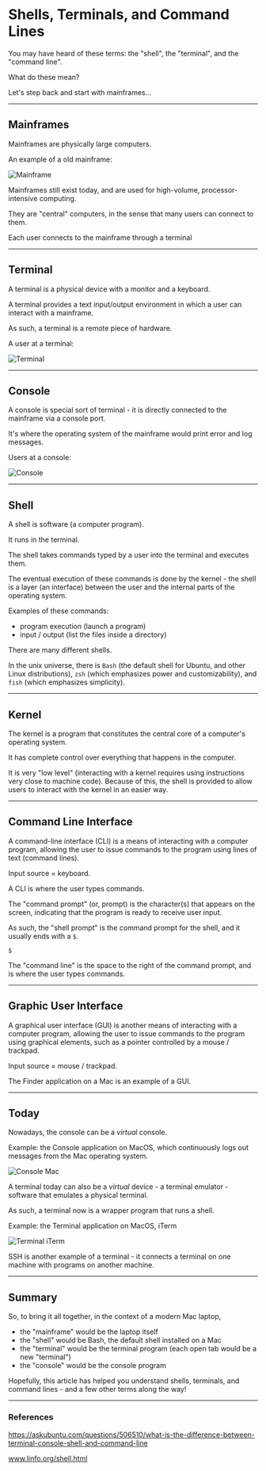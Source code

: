 # Shells, Terminals, and Command Lines

You may have heard of these terms: the "shell", the "terminal", and the "command line".

What do these mean?

Let's step back and start with mainframes...


---
## Mainframes
Mainframes are physically large computers.

An example of a old mainframe:

![Mainframe](/images/mainframe-1.gif)



Mainframes still exist today, and are used for high-volume, processor-intensive computing.

They are "central" computers, in the sense that many users can connect to them.

Each user connects to the mainframe through a terminal

---
## Terminal
A terminal is a physical device with a monitor and a keyboard.

A terminal provides a text input/output environment in which a user can interact with a mainframe.

As such, a terminal is a remote piece of hardware.

A user at a terminal:

![Terminal](/images/terminal-1.jpg)

---
## Console
A console is special sort of terminal - it is directly connected to the mainframe via a console port.

It's where the operating system of the mainframe would print error and log messages.

Users at a console:

![Console](/images/console-1.jpg)

---
## Shell
A shell is software (a computer program).

 It runs in the terminal.

The shell takes commands typed by a user into the terminal and executes them.

The eventual execution of these commands is done by the kernel - the shell is a layer (an interface) between the user and the internal parts of the operating system.

Examples of these commands:
- program execution (launch a program)
- input / output (list the files inside a directory)

There are many different shells.

In the unix universe, there is `Bash` (the default shell for Ubuntu, and other Linux distributions), `zsh` (which emphasizes power and customizability), and `fish` (which emphasizes simplicity).

---
## Kernel
The kernel is a program that constitutes the central core of a computer's operating system.

It has complete control over everything that happens in the computer.

It is very "low level" (interacting with a kernel requires using instructions very close to machine code). Because of this, the shell is provided to allow users to interact with the kernel in an easier way.


---
## Command Line Interface
A command-line interface (CLI) is a means of interacting with a computer program, allowing the user to issue commands to the program using lines of text (command lines).

Input source = keyboard.

A CLI is where the user types commands.

The "command prompt" (or, prompt) is the character(s) that appears on the screen, indicating that the program is ready to receive user input.

As such, the "shell prompt" is the command prompt for the shell, and it usually ends with a `$`.

```
$
```

The "command line" is the space to the right of the command prompt, and is where the user types commands.


---
## Graphic User Interface
A graphical user interface (GUI) is another means of interacting with a computer program, allowing the user to issue commands to the program using graphical elements, such as a pointer controlled by a mouse / trackpad.

Input source = mouse / trackpad.

The Finder application on a Mac is an example of a GUI.

---
## Today
Nowadays, the console can be a _virtual_ console.

Example: the Console application on MacOS, which continuously logs out messages from the Mac operating system.

![Console Mac](/images/console-mac.png)

A terminal today can also be a _virtual_ device - a terminal emulator - software that emulates a physical terminal.

As such, a terminal now is a wrapper program that runs a shell.

Example: the Terminal application on MacOS, iTerm

![Terminal iTerm](/images/terminal-iterm.png)

SSH is another example of a terminal - it connects a terminal on one machine with programs on another machine.


---
## Summary
So, to bring it all together, in the context of a modern Mac laptop,
- the "mainframe" would be the laptop itself
- the "shell" would be Bash, the default shell installed on a Mac
- the "terminal" would be the terminal program (each open tab would be a new "terminal")
- the "console" would be the console program


Hopefully, this article has helped you understand shells, terminals, and command lines - and a few other terms along the way!


---
###  References
https://askubuntu.com/questions/506510/what-is-the-difference-between-terminal-console-shell-and-command-line

www.linfo.org/shell.html
